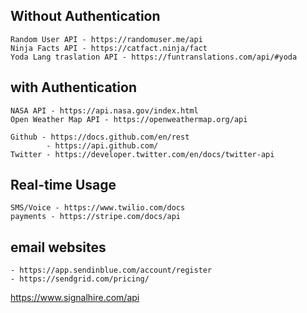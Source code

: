## Without Authentication

    Random User API - https://randomuser.me/api
    Ninja Facts API - https://catfact.ninja/fact
    Yoda Lang traslation API - https://funtranslations.com/api/#yoda

## with Authentication

    NASA API - https://api.nasa.gov/index.html
    Open Weather Map API - https://openweathermap.org/api

    Github - https://docs.github.com/en/rest
    		- https://api.github.com/
    Twitter - https://developer.twitter.com/en/docs/twitter-api

## Real-time Usage

    SMS/Voice - https://www.twilio.com/docs
    payments - https://stripe.com/docs/api

## email websites

    - https://app.sendinblue.com/account/register
    - https://sendgrid.com/pricing/

https://www.signalhire.com/api
